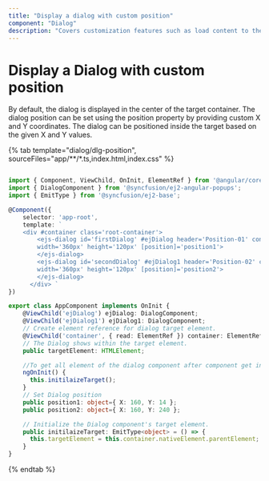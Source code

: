 ```yaml
---
title: "Display a dialog with custom position"
component: "Dialog"
description: "Covers customization features such as load content to the dialog from external sources, built-in alert, and confirmation model dialog."
---
```


# Display a Dialog with custom position

By default, the dialog is displayed in the center of the target container. The dialog position can be set using the position property by providing custom X and Y coordinates.
The dialog can be positioned inside the target based on the given X and Y values.

{% tab template="dialog/dlg-position", sourceFiles="app/**/*.ts,index.html,index.css"  %}

```typescript

import { Component, ViewChild, OnInit, ElementRef } from '@angular/core';
import { DialogComponent } from '@syncfusion/ej2-angular-popups';
import { EmitType } from '@syncfusion/ej2-base';

@Component({
    selector: 'app-root',
    template: `
    <div #container class='root-container'>
        <ejs-dialog id='firstDialog' #ejDialog header='Position-01' content='The dialog is positioned at {X: 160, Y: 14 } coordinates.' [target]='targetElement'
        width='360px' height='120px' [position]='position1'>
        </ejs-dialog>
        <ejs-dialog id='secondDialog' #ejDialog1 header='Position-02' content='The dialog is positioned at {X: 160, Y: 240} coordinates.' [target]='targetElement'
        width='360px' height='120px' [position]='position2'>
        </ejs-dialog>
      </div> `
})

export class AppComponent implements OnInit {
    @ViewChild('ejDialog') ejDialog: DialogComponent;
    @ViewChild('ejDialog1') ejDialog1: DialogComponent;
    // Create element reference for dialog target element.
    @ViewChild('container', { read: ElementRef }) container: ElementRef;
    // The Dialog shows within the target element.
    public targetElement: HTMLElement;

    //To get all element of the dialog component after component get initialized.
    ngOnInit() {
      this.initilaizeTarget();
    }
    // Set Dialog position
    public position1: object={ X: 160, Y: 14 };
    public position2: object={ X: 160, Y: 240 };

    // Initialize the Dialog component's target element.
    public initilaizeTarget: EmitType<object> = () => {
      this.targetElement = this.container.nativeElement.parentElement;
    }
}

```

{% endtab %}
